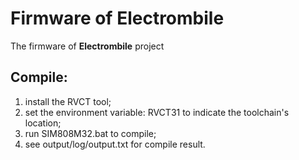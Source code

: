 # Firmware of Electrombile #

The firmware of **Electrombile** project

## Compile: ##
1. install the RVCT tool;
2. set the environment variable: RVCT31 to indicate the toolchain's location;
3. run SIM808M32.bat to compile;
4. see output/log/output.txt for compile result. 

